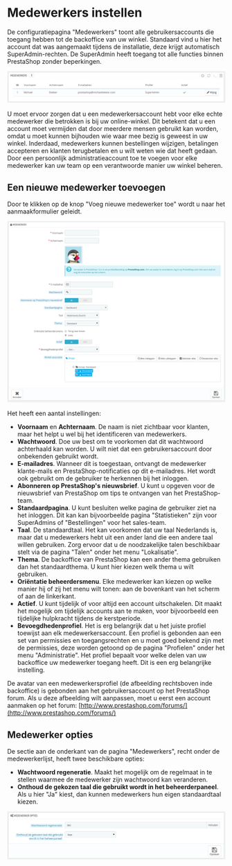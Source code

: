 # Medewerkers instellen

De configuratiepagina "Medewerkers" toont alle gebruikersaccounts die toegang hebben tot de backoffice van uw winkel. Standaard vind u hier het account dat was aangemaakt tijdens de installatie, deze krijgt automatisch SuperAdmin-rechten. De SuperAdmin heeft toegang tot alle functies binnen PrestaShop zonder beperkingen.

![](../../../.gitbook/assets/41418957.png)

U moet ervoor zorgen dat u een medewerkersaccount hebt voor elke echte medewerker die betrokken is bij uw online-winkel. Dit betekent dat u een account moet vermijden dat door meerdere mensen gebruikt kan worden, omdat u moet kunnen bijhouden wie waar mee bezig is geweest in uw winkel. Inderdaad, medewerkers kunnen bestellingen wijzigen, betalingen accepteren en klanten terugbetalen en u wilt weten wie dat heeft gedaan. Door een persoonlijk administratieaccount toe te voegen voor elke medewerker kan uw team op een verantwoorde manier uw winkel beheren.

## Een nieuwe medewerker toevoegen <a href="#medewerkersinstellen-eennieuwemedewerkertoevoegen" id="medewerkersinstellen-eennieuwemedewerkertoevoegen"></a>

Door te klikken op de knop "Voeg nieuwe medewerker toe" wordt u naar het aanmaakformulier geleidt.

![](../../../.gitbook/assets/41418958.png)

Het heeft een aantal instellingen:

* **Voornaam** en **Achternaam**. De naam is niet zichtbaar voor klanten, maar het helpt u wel bij het identificeren van medewerkers.
* **Wachtwoord**. Doe uw best om te voorkomen dat dit wachtwoord achterhaald kan worden. U wilt niet dat een gebruikersaccount door onbekenden gebruikt wordt.
* **E-mailadres**. Wanneer dit is toegestaan, ontvangt de medewerker klante-mails en PrestaShop-notificaties op dit e-mailadres. Het wordt ook gebruikt om de gebruiker te herkennen bij het inloggen.
* **Abonneren op PrestaShop's nieuwsbrief**. U kunt u opgeven voor de nieuwsbrief van PrestaShop om tips te ontvangen van het PrestaShop-team.
* **Standaardpagina**. U kunt besluiten welke pagina de gebruiker ziet na het inloggen. Dit kan kan bijvoorbeelde pagina "Statistieken" zijn voor SuperAdmins of "Bestellingen" voor het sales-team.
* **Taal**. De standaardtaal. Het kan voorkomen dat uw taal Nederlands is, maar dat u medewerkers hebt uit een ander land die een andere taal willen gebruiken. Zorg ervoor dat u de noodzakelijke talen beschikbaar stelt via de pagina "Talen" onder het menu "Lokalisatie".
* **Thema**. De backoffice van PrestaShop kan een ander thema gebruiken dan het standaardthema. U kunt hier kiezen welk thema u wilt gebruiken.
* **Oriëntatie beheerdersmenu**. Elke medewerker kan kiezen op welke manier hij of zij het menu wilt tonen: aan de bovenkant van het scherm of aan de linkerkant.
* **Actief**. U kunt tijdelijk of voor altijd een account uitschakelen. Dit maakt het mogelijk om tijdelijk accounts aan te maken, voor bijvoorbeeld een tijdelijke hulpkracht tijdens de kerstperiode.
* **Bevoegdhedenprofiel**. Het is erg belangrijk dat u het juiste profiel toewijst aan elk medewerkersaccount. Een profiel is gebonden aan een set van permissies en toegangsrechten en u moet goed bekend zijn met de permissies, deze worden getoond op de pagina "Profielen" onder het menu "Administratie". Het profiel bepaalt voor welke delen van uw backoffice uw medewerker toegang heeft. Dit is een erg belangrijke instelling.

De avatar van een medewerkersprofiel (de afbeelding rechtsboven inde backoffice) is gebonden aan het gebruikersaccount op het PrestaShop forum. Als u deze afbeelding wilt aanpassen, moet u eerst een account aanmaken op het forum: [http://www.prestashop.com/forums/](http://www.prestashop.com/forums/)

## Medewerker opties <a href="#medewerkersinstellen-medewerkeropties" id="medewerkersinstellen-medewerkeropties"></a>

De sectie aan de onderkant van de pagina "Medewerkers", recht onder de medewerkerlijst, heeft twee beschikbare opties:

* **Wachtwoord regeneratie**. Maakt het mogelijk om de regelmaat in te stellen waarmee de medewerker zijn wachtwoord kan veranderen.
* **Onthoud de gekozen taal die gebruikt wordt in het beheerderpaneel**. Als u hier "Ja" kiest, dan kunnen medewerkers hun eigen standaardtaal kiezen.

![](../../../.gitbook/assets/41418960.png)
